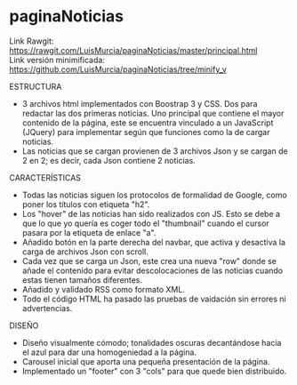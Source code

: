 # paginaNoticias

Link Rawgit: https://rawgit.com/LuisMurcia/paginaNoticias/master/principal.html  
Link versión minimificada: https://github.com/LuisMurcia/paginaNoticias/tree/minify_v

ESTRUCTURA
- 3 archivos html implementados con Boostrap 3 y CSS. Dos para redactar las dos primeras noticias. Uno principal que contiene el mayor contenido de la página, este se encuentra vinculado a un JavaScript (JQuery) para implementar según que funciones como la de cargar noticias.
- Las noticias que se cargan provienen de 3 archivos Json y se cargan de 2 en 2; es decir, cada Json contiene 2 noticias.

CARACTERÍSTICAS
- Todas las noticias siguen los protocolos de formalidad de Google, como poner los títulos con etiqueta "h2".
- Los "hover" de las noticias han sido realizados con JS. Esto se debe a que lo que yo quería es coger todo el "thumbnail" cuando el cursor pasara por la etiqueta de enlace "a".
- Añadido botón en la parte derecha del navbar, que activa y desactiva la carga de archivos Json con scroll.
- Cada vez que se carga un Json, este crea una nueva "row" donde se añade el contenido para evitar descolocaciones de las noticias cuando estas tienen tamaños diferentes.
- Añadido y validado RSS como formato XML.
- Todo el código HTML ha pasado las pruebas de vaidación sin errores ni advertencias.

DISEÑO
- Diseño visualmente cómodo; tonalidades oscuras decantándose hacia el azul para dar una homogeniedad a la página.
- Carousel inicial que aporta una pequeña presentación de la página.
- Implementado un "footer" con 3 "cols" para que quede bien distribuido.